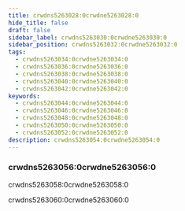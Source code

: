 ```yaml
---
title: crwdns5263028:0crwdne5263028:0
hide_title: false
draft: false
sidebar_label: crwdns5263030:0crwdne5263030:0
sidebar_position: crwdns5263032:0crwdne5263032:0
tags:
  - crwdns5263034:0crwdne5263034:0
  - crwdns5263036:0crwdne5263036:0
  - crwdns5263038:0crwdne5263038:0
  - crwdns5263040:0crwdne5263040:0
  - crwdns5263042:0crwdne5263042:0
keywords:
  - crwdns5263044:0crwdne5263044:0
  - crwdns5263046:0crwdne5263046:0
  - crwdns5263048:0crwdne5263048:0
  - crwdns5263050:0crwdne5263050:0
  - crwdns5263052:0crwdne5263052:0
description: crwdns5263054:0crwdne5263054:0
---
```


### crwdns5263056:0crwdne5263056:0

crwdns5263058:0crwdne5263058:0

crwdns5263060:0crwdne5263060:0

